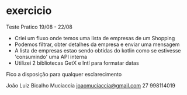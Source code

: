 # exercicio

Teste Pratico
19/08 - 22/08


- Criei um fluxo onde temos uma lista de empresas de um Shopping
- Podemos filtrar, obter detalhes da empresa e enviar uma mensagem
- A lista de empresas estao sendo obtidas do kotlin como se estivesse 'consumindo' uma API interna
- Utilizei 2 bibliotecas GetX e Intl para formatar datas

Fico a disposição para qualquer esclarecimento

João Luiz Bicalho Muciaccia
joaomuciaccia@gmail.com
27 998114019